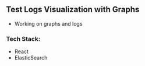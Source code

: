 ## Test Logs Visualization with Graphs
- Working on graphs and logs

### Tech Stack:
- React
- ElasticSearch